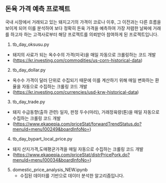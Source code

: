 ## 돈육 가격 예측 프로젝트

국내 시장에서 거래되고 있는 돼지고기의 가격이 코로나 이후, 그 이전과는 다른 흐름을 보이게 되어 이를 분석하여 보다 정확히 돈육 가격을 예측하여 가장 저렴한 날짜에 거래를 하고자 하는 고객사로부터 해당 프로젝트를 의뢰받아 참여하게 된 프로젝트입니다. 

1. tb_day_oksusu.py


  * 돼지의 사료가 되는 옥수수의 가격(미국)을 매일 자동으로 크롤링하는 코드 개발  
  * (https://kr.investing.com/commodities/us-corn-historical-data)

2. tb_day_dollar.py

  
  * 옥수수 가격이 달러 단위로 수집되기 때문에 이를 계산하기 위해 매일 변화하는 환율을 자동으로 수집하는 크롤링 코드 개발  
  * (https://kr.investing.com/currencies/usd-krw-historical-data)

3. tb_day_trade.py

  
  * 돼지 수급동향(출하 관련) 일자, 판정 두수(마리), 거래정육량(톤)을 매일 자동으로 수집하는 크롤링 코드 개발  
  * (https://www.ekapepia.com/priceStat/forwardTrendStatus.do?menuId=menu100249&boardInfoNo=)

4. tb_day_bypart_local_price.py

  
  * 돼지 산지가격,도매평균가격을 매일 자동으로 수집하는 크롤링 코드 개발  
  * (https://www.ekapepia.com/priceStat/distrPricePork.do?menuId=menu100034&boardInfoNo=)

5. domestic_price_analysis_NEW.ipynb
   * 수집된 데이터를 기반으로 데이터 분석한 알고리즘입니다. 
